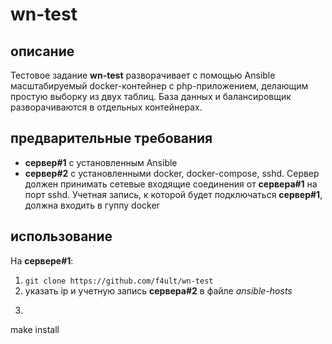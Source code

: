 # wn-test

## описание

Тестовое задание **wn-test** разворачивает с помощью Ansible масштабируемый docker-контейнер с php-приложением, делающим простую выборку из двух таблиц. База данных и балансировщик разворачиваются в отдельных контейнерах.

## предварительные требования

- **сервер\#1** с установленным Ansible
- **сервер\#2** с установленными docker, docker-compose, sshd. Сервер должен принимать сетевые входящие соединения от **сервера\#1** на порт sshd. Учетная запись, к которой будет подключаться **сервер\#1**, должна входить в гуппу docker

## использование

На **сервере\#1**:
1. ```git clone https://github.com/f4ult/wn-test```
2. указать ip и учетную запись **сервера\#2** в файле *ansible-hosts*
3. ```make
make install
```



